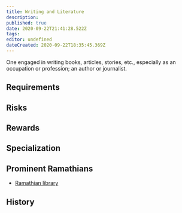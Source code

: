 ```yaml
---
title: Writing and Literature
description: 
published: true
date: 2020-09-22T21:41:28.522Z
tags: 
editor: undefined
dateCreated: 2020-09-22T18:35:45.369Z
---
```


One engaged in writing books, articles, stories, etc., especially as an occupation or profession; an author or journalist.

## Requirements

## Risks

## Rewards

## Specialization

## Prominent Ramathians

- [Ramathian library](/entertainment/literature)

## History

